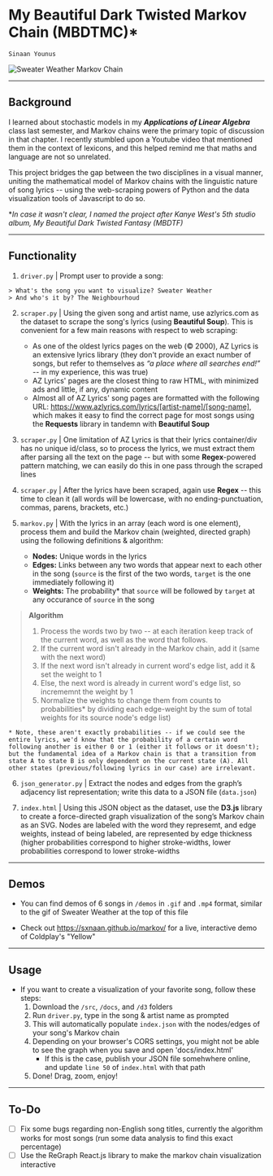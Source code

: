 # My Beautiful Dark Twisted Markov Chain (MBDTMC)*
`Sinaan Younus`

![Sweater Weather Markov Chain](https://github.com/sxnaan/markov/blob/main/demos/gif/sweaterweather-theneighbourhood.gif?raw=true)

---
## Background

I learned about stochastic models in my ***Applications of Linear Algebra*** class last semester, and Markov chains were the primary topic of discussion in that chapter. I recently stumbled upon a Youtube video that mentioned them in the context of lexicons, and this helped remind me that maths and language are not so unrelated. 

This project bridges the gap between the two disciplines in a visual manner, uniting the mathematical model of Markov chains with the linguistic nature of song lyrics -- using the web-scraping powers of Python and the data visualization tools of Javascript to do so. 

**In case it wasn't clear, I named the project after Kanye West's 5th studio album, My Beautiful Dark Twisted Fantasy (MBDTF)*

---
## Functionality

1. `driver.py` | Prompt user to provide a song: 
```
> What's the song you want to visualize? Sweater Weather
> And who's it by? The Neighbourhoud
```

2. `scraper.py` | Using the given song and artist name, use azlyrics.com as the dataset to scrape the song's lyrics (using **Beautiful Soup**). This is convenient for a few main reasons with respect to web scraping:
    - As one of the oldest lyrics pages on the web (© 2000), AZ Lyrics is an extensive lyrics library (they don't provide an exact number of songs, but refer to themselves as *“a place where all searches end!”* -- in my experience, this was true)
    - AZ Lyrics' pages are the closest thing to raw HTML, with minimized ads and little, if any, dynamic content 
    - Almost all of AZ Lyrics' song pages are formatted with the following URL: https://www.azlyrics.com/lyrics/[artist-name]/[song-name], which makes it easy to find the correct page for most songs using the **Requests** library in tandemn with **Beautiful Soup** 

3. `scraper.py` | One limitation of AZ Lyrics is that their lyrics container/div has no unique id/class, so to process the lyrics, we must extract them after parsing all the text on the page -- but with some **Regex**-powered pattern matching, we can easily do this in one pass through the scraped lines

4. `scraper.py` | After the lyrics have been scraped, again use **Regex** -- this time to clean it (all words will be lowercase, with no ending-punctuation, commas, parens, brackets, etc.)

5. `markov.py` | With the lyrics in an array (each word is one element), process them and build the Markov chain (weighted, directed graph) using the following definitions & algorithm:
    - **Nodes:** Unique words in the lyrics
    - **Edges:**  Links between any two words that appear next to each other in the song (`source` is the first of the two words, `target` is the one immediately following it)
    - **Weights:** The probability* that `source` will be followed by `target` at any occurance of `source` in the song
> **Algorithm**
> 1. Process the words two by two -- at each iteration keep track of the current word, as well as the word that follows. 
> 2. If the current word isn't already in the Markov chain, add it (same with the next word)
> 3. If the next word isn't already in current word's edge list, add it & set the weight to 1
> 4. Else, the next word is already in current word's edge list, so incrememnt the weight by 1
> 5. Normalize the weights to change them from counts to probabilities* by dividing each edge-weight by the sum of total weights for its source node's edge list)

    * Note, these aren't exactly probabilities -- if we could see the entire lyrics, we'd know that the probability of a certain word following another is either 0 or 1 (either it follows or it doesn't); but the fundamental idea of a Markov chain is that a transition from state A to state B is only dependent on the current state (A). All other states (previous/following lyrics in our case) are irrelevant.

6. `json_generator.py` | Extract the nodes and edges from the graph’s adjacency list representation; write this data to a JSON file (`data.json`) 

7. `index.html` | Using this JSON object as the dataset, use the **D3.js** library to create a force-directed graph visualization of the song’s Markov chain as an SVG. Nodes are labeled with the word they represemt, and edge weights, instead of being labeled, are represented by edge thickness (higher probabilities correspond to higher stroke-widths, lower probabilities correspond to lower stroke-widths 

---
## Demos 
- You can find demos of 6 songs in `/demos` in `.gif` and `.mp4` format, similar to the gif of Sweater Weather at the top of this file

- Check out https://sxnaan.github.io/markov/ for a live, interactive demo of Coldplay's "Yellow"

---
## Usage
- If you want to create a visualization of your favorite song, follow these steps:
    1. Download the `/src`, `/docs`, and `/d3` folders
    2. Run `driver.py`, type in the song & artist name as prompted
    3. This will automatically populate `index.json` with the nodes/edges of your song's Markov chain
    4. Depending on your browser's CORS settings, you might not be able to see the graph when you save and open 'docs/index.html'
        - If this is the case, publish your JSON file somehwhere online, and update `line 50` of `index.html` with that path 
    5. Done! Drag, zoom, enjoy!

---
## To-Do
- [ ] Fix some bugs regarding non-English song titles, currently the algorithm works for most songs (run some data analysis to find this exact percentage)  
- [ ] Use the ReGraph React.js library to make the markov chain visualization interactive
